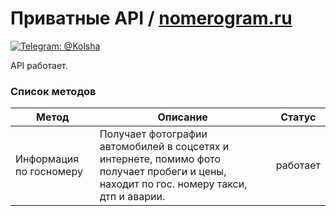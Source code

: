 # Приватные API / [nomerogram.ru](https://www.nomerogram.ru/)
[![Telegram: @Kolsha](https://img.shields.io/badge/contact-@Kolsha-blue.svg?style=flat)](https://t.me/Kolsha)

API работает.

### Список методов
Метод | Описание | Статус 
|---|---|---|
| Информация по госномеру | Получает фотографии автомобилей в соцсетях и интернете, помимо фото получает пробеги и цены, находит по гос. номеру такси, дтп и аварии. | работает |
